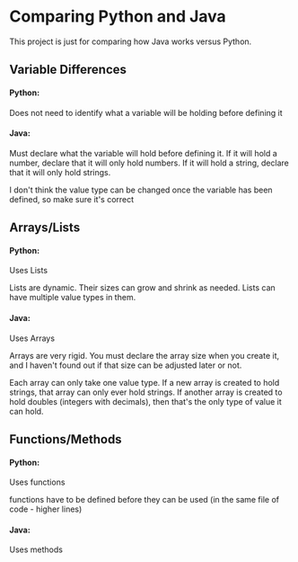 # Comparing Python and Java

This project is just for comparing how Java works versus Python.

## Variable Differences

#### Python:
Does not need to identify what a variable will be holding before defining it

#### Java:
Must declare what the variable will hold before defining it. If it will hold a number, declare that it will only hold numbers. If it will hold a string, declare
that it will only hold strings.

I don't think the value type can be changed once the variable has been defined, so make sure it's correct

## Arrays/Lists

#### Python:
Uses Lists

Lists are dynamic. Their sizes can grow and shrink as needed. Lists can have multiple value types in them.

#### Java:
Uses Arrays

Arrays are very rigid. You must declare the array size when you create it, and I haven't found out if that size can be adjusted later or not.

Each array can only take one value type. If a new array is created to hold strings,
that array can only ever hold strings. If another array is created to hold doubles (integers with decimals), then that's the only type of value it can hold.

## Functions/Methods

#### Python:
Uses functions

functions have to be defined before they can be used (in the same file of code - higher lines)

#### Java:
Uses methods
